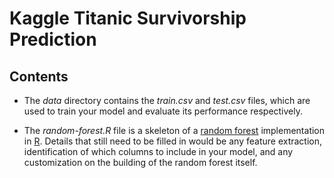# Kaggle Titanic Survivorship Prediction

## Contents

* The _data_ directory contains the _train.csv_ and _test.csv_ files, which are used to train your model and evaluate its performance respectively.

* The _random-forest.R_ file is a skeleton of a [random forest](http://en.wikipedia.org/wiki/Random_forest) implementation in [R](http://www.r-project.org/). Details that still need to be filled in would be any feature extraction, identification of which columns to include in your model, and any customization on the building of the random forest itself.